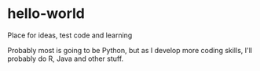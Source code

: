 # hello-world
Place for ideas, test code and learning

Probably most is going to be Python, but as I develop more coding skills, I'll probably do R, Java and other stuff.
